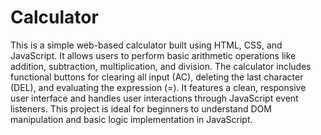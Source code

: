# Calculator
This is a simple web-based calculator built using HTML, CSS, and JavaScript. It allows users to perform basic arithmetic operations like addition, subtraction, multiplication, and division. The calculator includes functional buttons for clearing all input (AC), deleting the last character (DEL), and evaluating the expression (=). It features a clean, responsive user interface and handles user interactions through JavaScript event listeners. This project is ideal for beginners to understand DOM manipulation and basic logic implementation in JavaScript.
